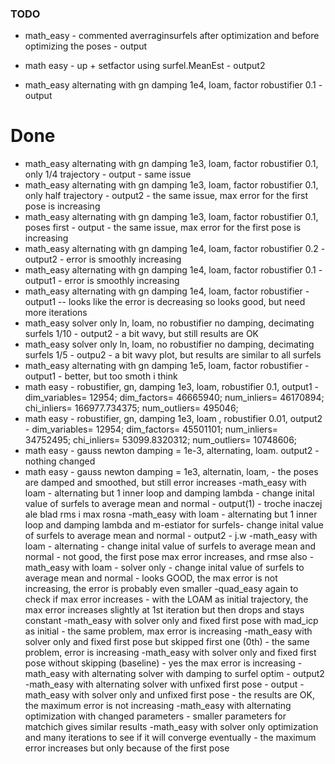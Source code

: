 ### TODO
- math_easy - commented averraginsurfels after optimization and before optimizing the poses - output
- math easy - up + setfactor using surfel.MeanEst - output2

- math_easy alternating with gn damping 1e4, loam, factor robustifier 0.1 - output


# Done 
- math_easy alternating with gn damping 1e3, loam, factor robustifier 0.1, only 1/4 trajectory  - output - same issue
- math_easy alternating with gn damping 1e3, loam, factor robustifier 0.1, only half trajectory  - output2 - the same issue, max error for the first pose is increasing
- math_easy alternating with gn damping 1e3, loam, factor robustifier 0.1, poses first  - output - the same issue, max error for the first pose is increasing
- math_easy alternating with gn damping 1e4, loam, factor robustifier 0.2  - output2 - error is smoothly increasing
- math_easy alternating with gn damping 1e4, loam, factor robustifier 0.1  - output1 - error is smoothly increasing
- math_easy alternating with gn damping 1e4, loam, factor robustifier  - output1 -- looks like the error is decreasing so looks good, but need more iterations
- math_easy solver only ln, loam, no robustifier no damping, decimating surfels 1/10 - output2 - a bit wavy, but still results are OK
- math_easy solver only ln, loam, no robustifier no damping, decimating surfels 1/5 - outpu2 - a bit wavy plot, but results are similar to all surfels
- math_easy alternating with gn damping 1e5, loam, factor robustifier  - output1 - better, but too smoth i think
- math easy - robustifier, gn, damping 1e3, loam, robustifier 0.1, output1 - dim_variables= 12954; dim_factors= 46665940; num_inliers= 46170894; chi_inliers= 166977.734375; num_outliers= 495046;
- math easy - robustifier, gn, damping 1e3, loam , robustifier 0.01, output2 - dim_variables= 12954; dim_factors= 45501101; num_inliers= 34752495; chi_inliers= 53099.8320312; num_outliers= 10748606;
- math easy - gauss newton damping = 1e-3, alternating, loam.  output2 - nothing changed
- math easy - gauss newton damping = 1e3, alternatin, loam, - the poses are damped and smoothed, but still error increases
-math_easy with loam - alternating but 1 inner loop and damping lambda - change inital value of surfels to average mean and normal - output(1) - troche inaczej ale blad rms i max rosna
-math_easy with loam - alternating but 1 inner loop and damping lambda and m-estiator for surfels- change inital value of surfels to average mean and normal - output2 - j.w
-math_easy with loam - alternating - change inital value of surfels to average mean and normal - not good, the first pose max error increases, and rmse also
-math_easy with loam - solver only - change inital value of surfels to average mean and normal - looks GOOD, the max error is not increasing, the error is probably even smaller
-quad_easy again to check if max error increases - with the LOAM as initial trajectory, the max error increases slightly at 1st iteration but then drops and stays constant
-math_easy with solver only and fixed first pose with mad_icp as initial - the same problem, max error is increasing
-math_easy with solver only and fixed first pose but skipped first one (0th) - the same problem, error is increasing
-math_easy with solver only and fixed first pose without skipping (baseline) - yes the max error is increasing
-math_easy with alternating solver with damping to surfel optim - output2
-math_easy with alternating solver with unfixed first pose - output
-math_easy with solver only and unfixed first pose - the results are OK, the maximum error is not increasing
-math_easy with alternating optimization with changed parameters - smaller parameters for matchich gives similar results
-math_easy with solver only optimization and many iterations to see if it will converge eventually - the maximum error increases but only because of the first pose

